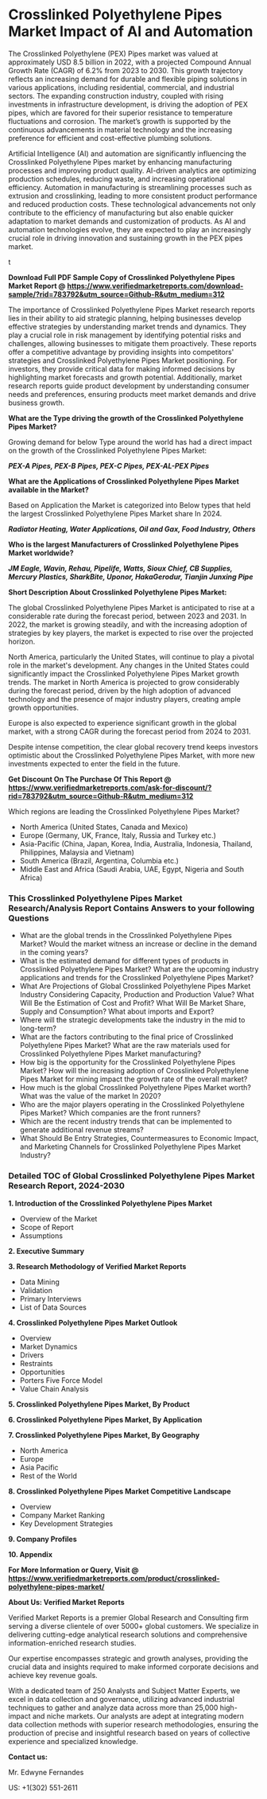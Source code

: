 <meta name="title" content="Global Crosslinked Polyethylene Pipes Market Impact of AI and Automation"><meta name="description" content="The Crosslinked Polyethylene (PEX) Pipes market was valued at approximately USD 8.5 billion in 2022, with a projected Compound Annual Growth Rate (CAGR) of 6.2% from 2"><meta name="title" content="Crosslinked Polyethylene Pipes Market Size, Share, Scope, Trends, Growth, Opportunities, Analysis, Forecast"><h1>Crosslinked Polyethylene Pipes Market Impact of AI and Automation</h1><p>The Crosslinked Polyethylene (PEX) Pipes market was valued at approximately USD 8.5 billion in 2022, with a projected Compound Annual Growth Rate (CAGR) of 6.2% from 2023 to 2030. This growth trajectory reflects an increasing demand for durable and flexible piping solutions in various applications, including residential, commercial, and industrial sectors. The expanding construction industry, coupled with rising investments in infrastructure development, is driving the adoption of PEX pipes, which are favored for their superior resistance to temperature fluctuations and corrosion. The market’s growth is supported by the continuous advancements in material technology and the increasing preference for efficient and cost-effective plumbing solutions.</p><p>Artificial Intelligence (AI) and automation are significantly influencing the Crosslinked Polyethylene Pipes market by enhancing manufacturing processes and improving product quality. AI-driven analytics are optimizing production schedules, reducing waste, and increasing operational efficiency. Automation in manufacturing is streamlining processes such as extrusion and crosslinking, leading to more consistent product performance and reduced production costs. These technological advancements not only contribute to the efficiency of manufacturing but also enable quicker adaptation to market demands and customization of products. As AI and automation technologies evolve, they are expected to play an increasingly crucial role in driving innovation and sustaining growth in the PEX pipes market.</p>t</p><p id="" class=""><strong>Download Full PDF Sample Copy of Crosslinked Polyethylene Pipes Market Report @ <a href="https://www.verifiedmarketreports.com/download-sample/?rid=783792&utm_source=Github-R&utm_medium=312" target="_blank">https://www.verifiedmarketreports.com/download-sample/?rid=783792&utm_source=Github-R&utm_medium=312</a></strong></p><p>The importance of&nbsp;Crosslinked Polyethylene Pipes Market research reports lies in their ability to aid strategic planning, helping businesses develop effective strategies by understanding market trends and dynamics. They play a crucial role in risk management by identifying potential risks and challenges, allowing businesses to mitigate them proactively. These reports offer a competitive advantage by providing insights into competitors' strategies and Crosslinked Polyethylene Pipes Market positioning. For investors, they provide critical data for making informed decisions by highlighting market forecasts and growth potential. Additionally, market research reports guide product development by understanding consumer needs and preferences, ensuring products meet market demands and drive business growth.</p><p><strong>What are the&nbsp;Type driving the growth of the Crosslinked Polyethylene Pipes Market?</strong></p><p id="" class="">Growing demand for below Type around the world has had a direct impact on the growth of the Crosslinked Polyethylene Pipes Market:</p><em><strong>PEX-A Pipes, PEX-B Pipes, PEX-C Pipes, PEX-AL-PEX Pipes</strong></em></p><strong>What are the&nbsp;Applications&nbsp;of Crosslinked Polyethylene Pipes Market available in the Market?</strong></p><p id="" class="">Based on Application the Market is categorized into Below types that held the largest Crosslinked Polyethylene Pipes Market share In 2024.</p><em><strong>Radiator Heating, Water Applications, Oil and Gax, Food Industry, Others</strong></em></p><strong>Who is the largest Manufacturers of Crosslinked Polyethylene Pipes Market worldwide?</strong></p><p><em><strong>JM Eagle, Wavin, Rehau, Pipelife, Watts, Sioux Chief, CB Supplies, Mercury Plastics, SharkBite, Uponor, HakaGerodur, Tianjin Junxing Pipe</strong></em></p><p id="" class=""><strong>Short Description About Crosslinked Polyethylene Pipes Market:</strong></p><p>The global Crosslinked Polyethylene Pipes Market is anticipated to rise at a considerable rate during the forecast period, between 2023 and 2031. In 2022, the market is growing steadily, and with the increasing adoption of strategies by key players, the market is expected to rise over the projected horizon.</p><p>North America, particularly the United States, will continue to play a pivotal role in the market's development. Any changes in the United States could significantly impact the Crosslinked Polyethylene Pipes Market growth trends. The market in North America is projected to grow considerably during the forecast period, driven by the high adoption of advanced technology and the presence of major industry players, creating ample growth opportunities.</p><p>Europe is also expected to experience significant growth in the global market, with a strong CAGR during the forecast period from 2024 to 2031.</p><p>Despite intense competition, the clear global recovery trend keeps investors optimistic about the Crosslinked Polyethylene Pipes Market, with more new investments expected to enter the field in the future.</p><p id="" class=""><strong>Get Discount On The Purchase Of This Report @ <a href="https://www.verifiedmarketreports.com/ask-for-discount/?rid=783792&utm_source=Github-R&utm_medium=312" target="_blank">https://www.verifiedmarketreports.com/ask-for-discount/?rid=783792&utm_source=Github-R&utm_medium=312</a></strong></p>Which regions are leading the Crosslinked Polyethylene Pipes Market?</p><ul><li>North America (United States, Canada and Mexico)</li><li>Europe (Germany, UK, France, Italy, Russia and Turkey etc.)</li><li>Asia-Pacific (China, Japan, Korea, India, Australia, Indonesia, Thailand, Philippines, Malaysia and Vietnam)</li><li>South America (Brazil, Argentina, Columbia etc.)</li><li>Middle East and Africa (Saudi Arabia, UAE, Egypt, Nigeria and South Africa)</li></ul><h3 id="" class="">This Crosslinked Polyethylene Pipes Market Research/Analysis Report Contains Answers to your following Questions</h3><ul><li>What are the global trends in the Crosslinked Polyethylene Pipes Market? Would the market witness an increase or decline in the demand in the coming years?</li><li>What is the estimated demand for different types of products in Crosslinked Polyethylene Pipes Market? What are the upcoming industry applications and trends for the Crosslinked Polyethylene Pipes Market?</li><li>What Are Projections of Global Crosslinked Polyethylene Pipes Market Industry Considering Capacity, Production and Production Value? What Will Be the Estimation of Cost and Profit? What Will Be Market Share, Supply and Consumption? What about imports and Export?</li><li>Where will the strategic developments take the industry in the mid to long-term?</li><li>What are the factors contributing to the final price of Crosslinked Polyethylene Pipes Market? What are the raw materials used for Crosslinked Polyethylene Pipes Market manufacturing?</li><li>How big is the opportunity for the Crosslinked Polyethylene Pipes Market? How will the increasing adoption of Crosslinked Polyethylene Pipes Market for mining impact the growth rate of the overall market?</li><li>How much is the global Crosslinked Polyethylene Pipes Market worth? What was the value of the market In 2020?</li><li>Who are the major players operating in the Crosslinked Polyethylene Pipes Market? Which companies are the front runners?</li><li>Which are the recent industry trends that can be implemented to generate additional revenue streams?</li><li>What Should Be Entry Strategies, Countermeasures to Economic Impact, and Marketing Channels for Crosslinked Polyethylene Pipes Market Industry?</li></ul><h3 id="" class="">Detailed TOC of Global Crosslinked Polyethylene Pipes Market Research Report, 2024-2030</h3><p id="" class=""><strong>1. Introduction of the Crosslinked Polyethylene Pipes Market</strong></p><ul><li>Overview of the Market</li><li>Scope of Report</li><li>Assumptions</li></ul><p id="" class=""><strong>2. Executive Summary</strong></p><p id="" class=""><strong>3. Research Methodology of Verified Market Reports</strong></p><ul><li>Data Mining</li><li>Validation</li><li>Primary Interviews</li><li>List of Data Sources</li></ul><p id="" class=""><strong>4. Crosslinked Polyethylene Pipes Market Outlook</strong></p><ul><li>Overview</li><li>Market Dynamics</li><li>Drivers</li><li>Restraints</li><li>Opportunities</li><li>Porters Five Force Model</li><li>Value Chain Analysis</li></ul><p id="" class=""><strong>5. Crosslinked Polyethylene Pipes Market, By Product</strong></p><p id="" class=""><strong>6. Crosslinked Polyethylene Pipes Market, By Application</strong></p><p id="" class=""><strong>7. Crosslinked Polyethylene Pipes Market, By Geography</strong></p><ul><li>North America</li><li>Europe</li><li>Asia Pacific</li><li>Rest of the World</li></ul><p id="" class=""><strong>8. Crosslinked Polyethylene Pipes Market Competitive Landscape</strong></p><ul><li>Overview</li><li>Company Market Ranking</li><li>Key Development Strategies</li></ul><p id="" class=""><strong>9. Company Profiles</strong></p><p id="" class=""><strong>10. Appendix</strong></p><p id="" class=""><strong>For More Information or Query, Visit @ <a href="https://www.verifiedmarketreports.com/product/crosslinked-polyethylene-pipes-market/" target="_blank">https://www.verifiedmarketreports.com/product/crosslinked-polyethylene-pipes-market/</a></strong></p><p id="" class=""><strong>About Us: Verified Market Reports</strong></p><p id="" class="">Verified Market Reports is a premier Global Research and Consulting firm serving a diverse clientele of over 5000+ global customers. We specialize in delivering cutting-edge analytical research solutions and comprehensive information-enriched research studies.</p><p id="" class="">Our expertise encompasses strategic and growth analyses, providing the crucial data and insights required to make informed corporate decisions and achieve key revenue goals.</p><p id="" class="">With a dedicated team of 250 Analysts and Subject Matter Experts, we excel in data collection and governance, utilizing advanced industrial techniques to gather and analyze data across more than 25,000 high-impact and niche markets. Our analysts are adept at integrating modern data collection methods with superior research methodologies, ensuring the production of precise and insightful research based on years of collective experience and specialized knowledge.</p><p id="" class=""><strong>Contact us:</strong></p><p id="" class="">Mr. Edwyne Fernandes</p><p id="" class="">US: +1(302) 551-2611</p>